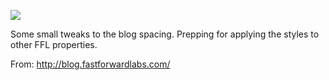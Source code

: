 ![](https://db-feed.s3.amazonaws.com/legacy/Screen_Shot_2017-02-08_at_9_59_38_AM-1486566034514.png)

Some small tweaks to the blog spacing. Prepping for applying the styles to other FFL properties.

From: http://blog.fastforwardlabs.com/